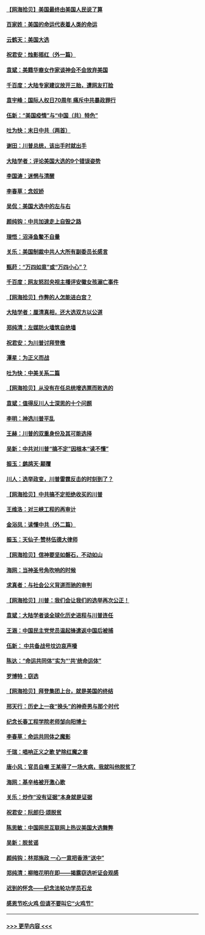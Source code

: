 #### [【网海拾贝】美国最终由美国人民说了算](../pages/nsc993/n12617255.md?t=12132351) 
#### [百家姓：美国的命运代表着人类的命运](../pages/nsc993/n12615838.md?t=12132351) 
#### [云鹤天：美国大选](../pages/nsc993/n12615994.md?t=12132351) 
#### [祝君安：烛影摇红（外一篇）](../pages/nsc993/n12615975.md?t=12132351) 
#### [袁斌：美籍华裔女作家谈神会不会放弃美国](../pages/nsc993/n12615263.md?t=12132351) 
#### [千百度：大陆专家建议放开三胎，遭网友打脸](../pages/nsc993/n12614456.md?t=12132351) 
#### [袁宇峰：国际人权日70周年 痛斥中共暴政罪行](../pages/nsc993/n12611965.md?t=12132351) 
#### [伍新：“美国疫情”与“中国（共）特色”](../pages/nsc993/n12611463.md?t=12132351) 
#### [吐为快：末日中共（两首）](../pages/nsc993/n12611461.md?t=12132351) 
#### [谢田：川普总统，该出手时就出手](../pages/nsc993/n12610905.md?t=12132351) 
#### [大陆学者：评论美国大选的9个错误姿势](../pages/nsc993/n12609586.md?t=12132351) 
#### [李国涛：迷惘与清醒](../pages/nsc993/n12607532.md?t=12132351) 
#### [李春草：念奴娇](../pages/nsc993/n12607083.md?t=12132351) 
#### [吴侃：美国大选中的左与右](../pages/nsc993/n12607054.md?t=12132351) 
#### [颜纯钩：中共加速走上自毁之路](../pages/nsc993/n12606473.md?t=12132351) 
#### [理悟：沼泽鱼鳖不自量](../pages/nsc993/n12606454.md?t=12132351) 
#### [关乐：美国制裁中共人大所有副委员长感言](../pages/nsc993/n12606442.md?t=12132351) 
#### [甄莳：“万四如意”或“万四小心”？](../pages/nsc993/n12606091.md?t=12132351) 
#### [千百度：网友怒怼央视主播评安徽女孩溺亡事件](../pages/nsc993/n12605370.md?t=12132351) 
#### [【网海拾贝】作弊的人怎能进白宫？](../pages/nsc993/n12603546.md?t=12132351) 
#### [大陆学者：厘清真相，还大选双方以公道](../pages/nsc993/n12603475.md?t=12132351) 
#### [郑纯清：左媒防火墙筑自绝墙](../pages/nsc993/n12602226.md?t=12132351) 
#### [祝君安：为川普讨拜登檄](../pages/nsc993/n12602199.md?t=12132351) 
#### [潭星：为正义而战](../pages/nsc993/n12600926.md?t=12132351) 
#### [吐为快：中美关系二篇](../pages/nsc993/n12600908.md?t=12132351) 
#### [【网海拾贝】从没有在任总统增选票而败选的](../pages/nsc993/n12600435.md?t=12132351) 
#### [袁斌：值得反川人士深思的十个问题](../pages/nsc993/n12600332.md?t=12132351) 
#### [李明：神选川普平乱](../pages/nsc993/n12599751.md?t=12132351) 
#### [王赫：川普的双重身份及其可能选择](../pages/nsc993/n12599723.md?t=12132351) 
#### [吴新：中共对川普“搞不定”因根本“读不懂”](../pages/nsc993/n12599502.md?t=12132351) 
#### [振玉：鹧鸪天‧颠覆](../pages/nsc993/n12599494.md?t=12132351) 
#### [川人：选举政变，川普雷霆反击的时刻到了？](../pages/nsc993/n12599291.md?t=12132351) 
#### [【网海拾贝】中共搞不定拒绝收买的川普](../pages/nsc993/n12598955.md?t=12132351) 
#### [王维洛：对三峡工程的再审计](../pages/nsc993/n12598436.md?t=12132351) 
#### [金浴凤：读懂中共（外二篇）](../pages/nsc993/n12597943.md?t=12132351) 
#### [振玉：天仙子‧赞林伍德大律师](../pages/nsc993/n12597929.md?t=12132351) 
#### [【网海拾贝】信神要坚如磐石，不动如山](../pages/nsc993/n12597901.md?t=12132351) 
#### [海网：当神圣号角吹响的时候](../pages/nsc993/n12595891.md?t=12132351) 
#### [求真者：与社会公义背道而驰的审判](../pages/nsc993/n12595868.md?t=12132351) 
#### [【网海拾贝】川普：我们会让我们的选举再次公正！](../pages/nsc993/n12594930.md?t=12132351) 
#### [袁斌：大陆学者谈全球化历史进程与川普连任](../pages/nsc993/n12594690.md?t=12132351) 
#### [王涵：中国民主党党员温起锋遣返中国后被捕](../pages/nsc993/n12594540.md?t=12132351) 
#### [伍新： 中共备战号坟边哀声嚎](../pages/nsc993/n12593086.md?t=12132351) 
#### [陈达：“命运共同体”实为“‘共’统命运体”](../pages/nsc993/n12590865.md?t=12132351) 
#### [罗博特：窃选](../pages/nsc993/n12590619.md?t=12132351) 
#### [【网海拾贝】拜登集团上台，就是美国的终结](../pages/nsc993/n12589725.md?t=12132351) 
#### [邢天行：历史上一夜“换头”的神奇男与那个时代](../pages/nsc993/n12589424.md?t=12132351) 
#### [纪念长春工程学院老师邹向阳博士](../pages/nsc993/n12585390.md?t=12132351) 
#### [李春草：命运共同体之魔影](../pages/nsc993/n12585026.md?t=12132351) 
#### [千瑞：唱响正义之歌 铲除红魔之害](../pages/nsc993/n12585002.md?t=12132351) 
#### [唐小风：官员自嘲 王某得了一场大病，我就叫他脱贫了](../pages/nsc993/n12584981.md?t=12132351) 
#### [海网：基辛格被开激心歌](../pages/nsc993/n12584946.md?t=12132351) 
#### [关乐：炒作“没有证据”本身就是证据](../pages/nsc993/n12583146.md?t=12132351) 
#### [祝君安：阮郎归‧颂脱贫](../pages/nsc993/n12583119.md?t=12132351) 
#### [陈思敏：中国网民互联网上热议美国大选舞弊](../pages/nsc993/n12582845.md?t=12132351) 
#### [吴新：脱贫谣](../pages/nsc993/n12580839.md?t=12132351) 
#### [颜纯钩：林郑施政 一心一意把香港“送中”](../pages/nsc993/n12580805.md?t=12132351) 
#### [郑纯清：柳暗花明在即——揭露窃选听证会观感](../pages/nsc993/n12580795.md?t=12132351) 
#### [迟到的怀念——纪念法轮功学员石龙](../pages/nsc993/n12580245.md?t=12132351) 
#### [感恩节吃火鸡  但请不要叫它“火鸡节”](../pages/nsc993/n12580252.md?t=12132351) 

----
#### [ >>> 更早内容 <<< ](../indexes/nsc993-earlier.md)
